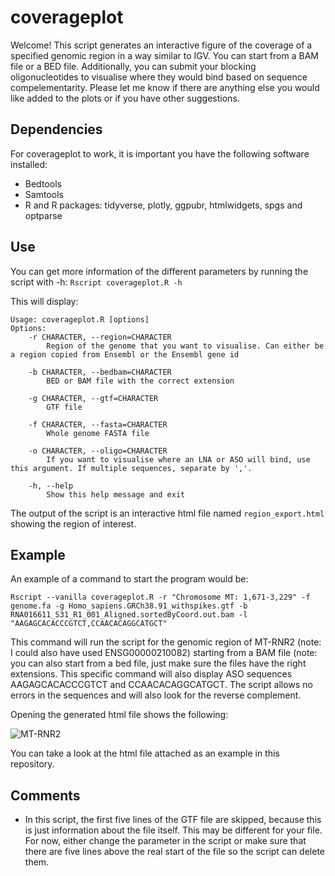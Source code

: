 # coverageplot

Welcome! This script generates an interactive figure of the coverage of a specified genomic region in a way similar to IGV. You can start from a BAM file or a BED file. Additionally, you can submit your blocking oligonucleotides to visualise where they would bind based on sequence compelementarity. Please let me know if there are anything else you would like added to the plots or if you have other suggestions. 

## Dependencies
For coverageplot to work, it is important you have the following software installed:
  - Bedtools
  - Samtools
  - R and R packages: tidyverse, plotly, ggpubr, htmlwidgets, spgs and optparse

## Use
You can get more information of the different parameters by running the script with -h: 
`Rscript coverageplot.R -h`

This will display: 
```
Usage: coverageplot.R [options]
Options:
	-r CHARACTER, --region=CHARACTER
		Region of the genome that you want to visualise. Can either be a region copied from Ensembl or the Ensembl gene id

	-b CHARACTER, --bedbam=CHARACTER
		BED or BAM file with the correct extension

	-g CHARACTER, --gtf=CHARACTER
		GTF file

	-f CHARACTER, --fasta=CHARACTER
		Whole genome FASTA file

	-o CHARACTER, --oligo=CHARACTER
		If you want to visualise where an LNA or ASO will bind, use this argument. If multiple sequences, separate by ','.

	-h, --help
		Show this help message and exit
```

The output of the script is an interactive html file named `region_export.html` showing the region of interest. 

## Example
An example of a command to start the program would be: 
```
Rscript --vanilla coverageplot.R -r "Chromosome MT: 1,671-3,229" -f genome.fa -g Homo_sapiens.GRCh38.91_withspikes.gtf -b RNA016611_S31_R1_001_Aligned.sortedByCoord.out.bam -l "AAGAGCACACCCGTCT,CCAACACAGGCATGCT"
```

This command will run the script for the genomic region of MT-RNR2 (note: I could also have used ENSG00000210082) starting from a BAM file (note: you can also start from a bed file, just make sure the files have the right extensions. This specific command will also display ASO sequences AAGAGCACACCCGTCT and CCAACACAGGCATGCT. The script allows no errors in the sequences and will also look for the reverse complement. 

Opening the generated html file shows the following:

![MT-RNR2](https://user-images.githubusercontent.com/47054514/137727166-a1358c10-b516-4865-80c5-91816312e8b8.gif)

You can take a look at the html file attached as an example in this repository.

## Comments
- In this script, the first five lines of the GTF file are skipped, because this is just information about the file itself. This may be different for your file. For now, either change the parameter in the script or make sure that there are five lines above the real start of the file so the script can delete them.
